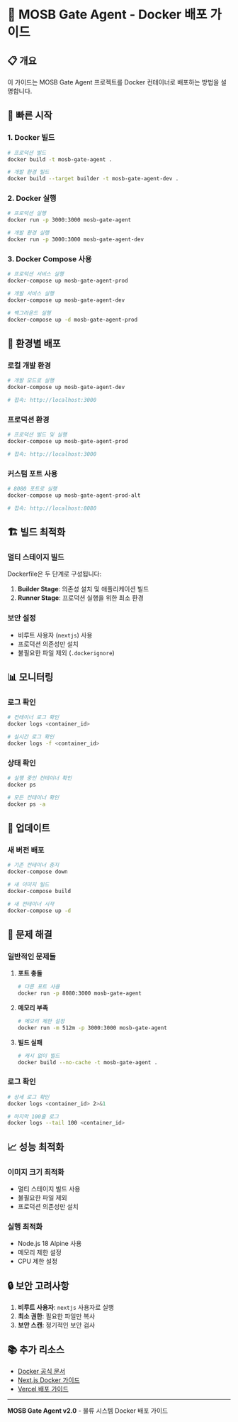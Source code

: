 # 🐳 MOSB Gate Agent - Docker 배포 가이드

## 📋 개요

이 가이드는 MOSB Gate Agent 프로젝트를 Docker 컨테이너로 배포하는 방법을 설명합니다.

## 🚀 빠른 시작

### 1. Docker 빌드

```bash
# 프로덕션 빌드
docker build -t mosb-gate-agent .

# 개발 환경 빌드
docker build --target builder -t mosb-gate-agent-dev .
```

### 2. Docker 실행

```bash
# 프로덕션 실행
docker run -p 3000:3000 mosb-gate-agent

# 개발 환경 실행
docker run -p 3000:3000 mosb-gate-agent-dev
```

### 3. Docker Compose 사용

```bash
# 프로덕션 서비스 실행
docker-compose up mosb-gate-agent-prod

# 개발 서비스 실행
docker-compose up mosb-gate-agent-dev

# 백그라운드 실행
docker-compose up -d mosb-gate-agent-prod
```

## 🔧 환경별 배포

### 로컬 개발 환경

```bash
# 개발 모드로 실행
docker-compose up mosb-gate-agent-dev

# 접속: http://localhost:3000
```

### 프로덕션 환경

```bash
# 프로덕션 빌드 및 실행
docker-compose up mosb-gate-agent-prod

# 접속: http://localhost:3000
```

### 커스텀 포트 사용

```bash
# 8080 포트로 실행
docker-compose up mosb-gate-agent-prod-alt

# 접속: http://localhost:8080
```

## 🏗️ 빌드 최적화

### 멀티 스테이지 빌드

Dockerfile은 두 단계로 구성됩니다:

1. **Builder Stage**: 의존성 설치 및 애플리케이션 빌드
2. **Runner Stage**: 프로덕션 실행을 위한 최소 환경

### 보안 설정

- 비루트 사용자 (`nextjs`) 사용
- 프로덕션 의존성만 설치
- 불필요한 파일 제외 (`.dockerignore`)

## 📊 모니터링

### 로그 확인

```bash
# 컨테이너 로그 확인
docker logs <container_id>

# 실시간 로그 확인
docker logs -f <container_id>
```

### 상태 확인

```bash
# 실행 중인 컨테이너 확인
docker ps

# 모든 컨테이너 확인
docker ps -a
```

## 🔄 업데이트

### 새 버전 배포

```bash
# 기존 컨테이너 중지
docker-compose down

# 새 이미지 빌드
docker-compose build

# 새 컨테이너 시작
docker-compose up -d
```

## 🐛 문제 해결

### 일반적인 문제들

1. **포트 충돌**
   ```bash
   # 다른 포트 사용
   docker run -p 8080:3000 mosb-gate-agent
   ```

2. **메모리 부족**
   ```bash
   # 메모리 제한 설정
   docker run -m 512m -p 3000:3000 mosb-gate-agent
   ```

3. **빌드 실패**
   ```bash
   # 캐시 없이 빌드
   docker build --no-cache -t mosb-gate-agent .
   ```

### 로그 확인

```bash
# 상세 로그 확인
docker logs <container_id> 2>&1

# 마지막 100줄 로그
docker logs --tail 100 <container_id>
```

## 📈 성능 최적화

### 이미지 크기 최적화

- 멀티 스테이지 빌드 사용
- 불필요한 파일 제외
- 프로덕션 의존성만 설치

### 실행 최적화

- Node.js 18 Alpine 사용
- 메모리 제한 설정
- CPU 제한 설정

## 🔒 보안 고려사항

1. **비루트 사용자**: `nextjs` 사용자로 실행
2. **최소 권한**: 필요한 파일만 복사
3. **보안 스캔**: 정기적인 보안 검사

## 📚 추가 리소스

- [Docker 공식 문서](https://docs.docker.com/)
- [Next.js Docker 가이드](https://nextjs.org/docs/deployment#docker-image)
- [Vercel 배포 가이드](https://vercel.com/docs/deployments)

---

**MOSB Gate Agent v2.0** - 물류 시스템 Docker 배포 가이드 